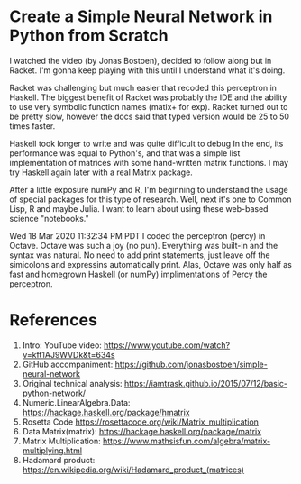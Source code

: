 
#	Create a Simple Neural Network in Python from Scratch

I watched the video (by Jonas Bostoen), decided to follow along but in Racket. I'm gonna keep playing
with this until I understand what it's doing. 

Racket was challenging but much easier that recoded this perceptron in Haskell.  The biggest benefit
of Racket was probably the IDE and the ability to use very symbolic function 
names (matix+ for exp). Racket turned out to be pretty slow, however the docs
said that typed version would be 25 to 50 times faster.

Haskell took longer to write and was quite difficult to debug  In the end, its
performance was equal to Python's, and that was a  simple list implementation of matrices
with some hand-written matrix functions.  I may try Haskell again later with a 
real Matrix package.

After a little exposure numPy and R, I'm beginning to understand the usage of special packages
for this type of research.  Well, next it's one to Common Lisp, R and  maybe Julia.
I want to learn about using these web-based science "notebooks." 

Wed 18 Mar 2020 11:32:34 PM PDT
I coded the perceptron (percy) in Octave.  Octave was such a joy (no pun). Everything was built-in and the syntax was natural. No need to add print statements, just leave off the simicolons and expressins automatically print. Alas, Octave was only half as fast and homegrown Haskell (or numPy) implimentations of Percy the perceptron. 

# References #

1. Intro: YouTube video:        https://www.youtube.com/watch?v=kft1AJ9WVDk&t=634s
2. GitHub accompaniment:        https://github.com/jonasbostoen/simple-neural-network
8. Original technical analysis: https://iamtrask.github.io/2015/07/12/basic-python-network/
3. Numeric.LinearAlgebra.Data:  https://hackage.haskell.org/package/hmatrix
4. Rosetta Code                 https://rosettacode.org/wiki/Matrix_multiplication
5. Data.Matrix(matrix):         https://hackage.haskell.org/package/matrix
6. Matrix Multiplication:       https://www.mathsisfun.com/algebra/matrix-multiplying.html
7. Hadamard product:            https://en.wikipedia.org/wiki/Hadamard_product_(matrices)
